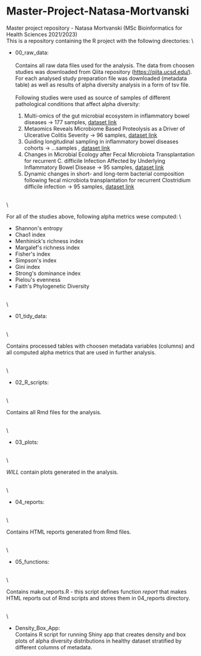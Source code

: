 # Master-Project-Natasa-Mortvanski
Master project repository - Natasa Mortvanski (MSc Bioinformatics for Health Sciences 2021/2023) 
\
This is a repository containing the R project with the following directories: 
\
* 00_raw_data: 
\
\
  Contains all raw data files used for the analysis. The data from choosen studies was downloaded 
  from Qiita repository (https://qiita.ucsd.edu/). For each analysed study preparation file was 
  downloaded (metadata table) as well as results of alpha diversity analysis in a form of tsv file.
 \
 \
  Following studies were used as source of samples of different pathological conditions that affect 
  alpha diversity:

    1. Multi-omics of the gut microbial ecosystem in inflammatory bowel diseases -> 177 samples, [dataset link](https://qiita.ucsd.edu/study/description/11484)
    2. Metaomics Reveals Microbiome Based Proteolysis as a Driver of Ulcerative Colitis Severity -> 96 samples, [dataset link](https://qiita.ucsd.edu/study/description/11549)
    3. Guiding longitudinal sampling in inflammatory bowel diseases cohorts -> ...samples , [dataset link](https://qiita.ucsd.edu/study/description/2538#)
    4. Changes in Microbial Ecology after Fecal Microbiota Transplantation for recurrent C. difficile Infection Affected by Underlying Inflammatory Bowel Disease -> 95 samples, [dataset link](https://qiita.ucsd.edu/study/description/10057)
    5. Dynamic changes in short- and long-term bacterial composition following fecal microbiota transplantation for recurrent Clostridium difficile infection -> 95 samples, [dataset link](https://qiita.ucsd.edu/study/description/1924)

\
\

  For all of the studies above, following alpha metrics wese computed:
  \
  * Shannon's entropy
  * Chao1 index
  * Menhinick's richness index
  * Margalef's richness index
  * Fisher's index
  * Simpson's index
  * Gini index
  * Strong's dominance index
  * Pielou's evenness
  * Faith's Phylogenetic Diversity

\
\

* 01_tidy_data: 

\
\

  Contains processed tables with choosen metadata variables (columns) and all computed alpha metrics that
  are used in further analysis.

\
\

* 02_R_scripts: 

\
\

  Contains all Rmd files for the analysis. 

\
\

* 03_plots: 

\
\

  *WILL* contain plots generated in the analysis.
  
\
\

* 04_reports: 

\
\

  Contains HTML reports generated from Rmd files.
  
\
\

* 05_functions: 

\
\

  Contains make_reports.R - this script defines function *report* that makes HTML reports out of Rmd scripts 
    and stores them in 04_reports directory.
    
\
\

* Density_Box_App: 
\
  Contains R script for running Shiny app that creates density and box plots of alpha diversity distributions 
  in healthy dataset stratified by different columns of metadata.
